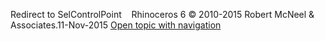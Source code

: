 ---
---

Redirect to SelControlPoint&#160;
&#160;
Rhinoceros 6 © 2010-2015 Robert McNeel &amp; Associates.11-Nov-2015
 [Open topic with navigation](selcontrolpoint.html) 

